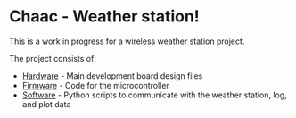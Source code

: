 # Chaac - Weather station!

This is a work in progress for a wireless weather station project.

The project consists of:

* [Hardware](hw/) - Main development board design files
* [Firmware](fw/) - Code for the microcontroller
* [Software](sw/) - Python scripts to communicate with the weather station, log, and plot data
